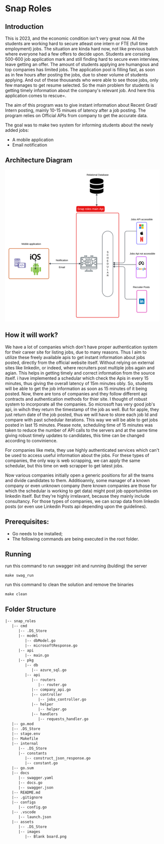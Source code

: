 # Snap Roles

## Introduction
This is 2023, and the economic condition isn't very great now. All the students are working hard to secure atleast one intern or FTE (full time employment) jobs. The situation are kinda hard now, not like previous batch where everyone had a few offers to decide upon. Students are corssing 500-600 job application mark and still finding hard to secure even interview, leave getting an offer. The amount of students applying are humangous and top companies has limited jobs. The application pool is filling fast, as soon as in few hours after posting the jobs, due to sheer volume of students applying. And out of these thousands who were able to see those jobs, only few manages to get resume selected.
So the main problem for students is getting timely information about the company's relevant job. And here this application comes to rescue=.

The aim of this program was to give instant information about Recent Grad/ Intern posting, mainly 10-15 minues of latency after a job posting. The program relies on Official APIs from company to get the accurate data.

The goal was to make two system for informing students about the newly added jobs:
- A mobile application
- Email notification

## Architecture Diagram
![alt text](assets/images/arch_diagram.png)


## How it will work?
We have a lot of companies which don't have proper authentication system for their career site for listing jobs, due to many reasons. Thus I aim to utilize these freely available apis to get instant information about jobs posted, directly from the official website itself. Without relying on external sites like linkedin, or indeed, where recruiters post multiple jobs again and agian. 
This helps in getting timely and correct information from the source itself.
i have implemented a schedular which check the Apis in every 15 minutes, thus giving the overall latency of 15m minutes obly. So, students will be able to get the job information as soon as 15 minutes of it being posted.
Now, there are tons of companies and they follow different api contracts and authentication methods for thier site. I thought of robust system to incorporate all the companies.
So microsoft has very good job's api, in wihch they return the timestamp of the job as well. But for apple, they just return date of the job posted, thus we will have to store each job Id and compare with past schedular iterations. This way we will be able to get jobs posted in last 15 minutes.
Please note, scheduling time of 15 minutes was taken to reduce the number of API calls to the servers and at the same time giving robust timely updates to candidates, this time can be changed according to convinience.

For companies like meta, they use highly authenticated services which can't be used to access useful information about the jobs. For these types of companies, the only way is web scrapping, we can apply the same schedular, but this time on web scrapper to get latest jobs.

Now various companies initially open a generic positions for all the teams and divide candidates to them. Additioannly, some manager of a known company or even unknown company (here known companies are those for which the schedular is working to get data) might post job opportuinities on linkedin itself. But they're highly irrelavant, because they mainly include consultancy. For those types of companies, we can scrap data from linkedin posts (or even use Linkedin Posts api depending upon the guidelines). 


## Prerequisites: 
- Go needs to be installed; 
- The following commands are being executed in the root folder.

## Running

run this command to run swagger init and running (bulding) the server
```
make swag_run
```

run this command to clean the solution and remove the binaries
```
make clean
```

## Folder Structure 
```
|-- snap_roles
   |-- cmd
      |-- .DS_Store
      |-- model
         |-- dbModel.go
         |-- microsoftResponse.go
      |-- api
         |-- main.go
      |-- pkg
         |-- db
            |-- azure_sql.go
         |-- api
            |-- routers
               |-- router.go
            |-- company_api.go
            |-- controller
               |-- jobs_controller.go
            |-- helper
               |-- helper.go
            |-- handlers
               |-- requests_handler.go
   |-- go.mod
   |-- .DS_Store
   |-- stage.env
   |-- Makefile
   |-- internal
      |-- .DS_Store
      |-- constants
         |-- construct_json_response.go
         |-- constant.go
   |-- go.sum
   |-- docs
      |-- swagger.yaml
      |-- docs.go
      |-- swagger.json
   |-- README.md
   |-- .gitignore
   |-- configs
      |-- config.go
   |-- .vscode
      |-- launch.json
   |-- assets
      |-- .DS_Store
      |-- images
         |-- Blank board.png
```


